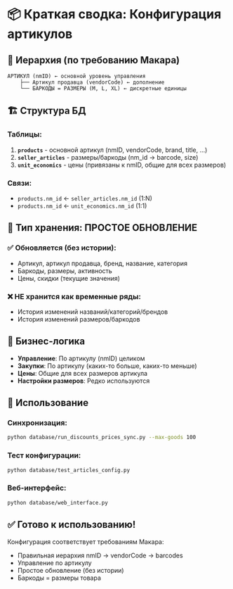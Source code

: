 # 📦 Краткая сводка: Конфигурация артикулов

## 🎯 Иерархия (по требованию Макара)

```
АРТИКУЛ (nmID) ← основной уровень управления
    ├── Артикул продавца (vendorCode) ← дополнение
    └── БАРКОДЫ = РАЗМЕРЫ (M, L, XL) ← дискретные единицы
```

## 🏗️ Структура БД

### Таблицы:
1. **`products`** - основной артикул (nmID, vendorCode, brand, title, ...)
2. **`seller_articles`** - размеры/баркоды (nm_id → barcode, size)
3. **`unit_economics`** - цены (привязаны к nmID, общие для всех размеров)

### Связи:
- `products.nm_id` ← `seller_articles.nm_id` (1:N)
- `products.nm_id` ← `unit_economics.nm_id` (1:1)

## 🔄 Тип хранения: ПРОСТОЕ ОБНОВЛЕНИЕ

### ✅ Обновляется (без истории):
- Артикул, артикул продавца, бренд, название, категория
- Баркоды, размеры, активность
- Цены, скидки (текущие значения)

### ❌ НЕ хранится как временные ряды:
- История изменений названий/категорий/брендов
- История изменений размеров/баркодов

## 🎯 Бизнес-логика

- **Управление**: По артикулу (nmID) целиком
- **Закупки**: По артикулу (каких-то больше, каких-то меньше)
- **Цены**: Общие для всех размеров артикула
- **Настройки размеров**: Редко используются

## 🚀 Использование

### Синхронизация:
```bash
python database/run_discounts_prices_sync.py --max-goods 100
```

### Тест конфигурации:
```bash
python database/test_articles_config.py
```

### Веб-интерфейс:
```bash
python database/web_interface.py
```

## ✅ Готово к использованию!

Конфигурация соответствует требованиям Макара:
- Правильная иерархия nmID → vendorCode → barcodes
- Управление по артикулу
- Простое обновление (без истории)
- Баркоды = размеры товара
